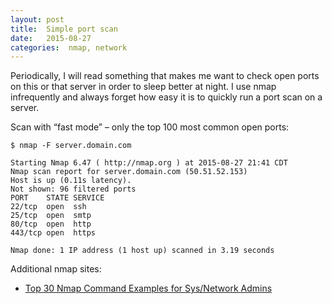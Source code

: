 ```yaml
---
layout: post
title:  Simple port scan
date:   2015-08-27
categories:  nmap, network
---
```

Periodically, I will read something that makes me want to check open ports on this or that server in order to sleep better at night.  I use nmap infrequently and always forget how easy it is to quickly run a port scan on a server.

Scan with “fast mode” – only the top 100 most common open ports:

```
$ nmap -F server.domain.com
 
Starting Nmap 6.47 ( http://nmap.org ) at 2015-08-27 21:41 CDT
Nmap scan report for server.domain.com (50.51.52.153)
Host is up (0.11s latency).
Not shown: 96 filtered ports
PORT    STATE SERVICE
22/tcp  open  ssh
25/tcp  open  smtp
80/tcp  open  http
443/tcp open  https
 
Nmap done: 1 IP address (1 host up) scanned in 3.19 seconds
```

Additional nmap sites:

- [Top 30 Nmap Command Examples for Sys/Network Admins][1]

[1]: http://www.cyberciti.biz/networking/nmap-command-examples-tutorials/